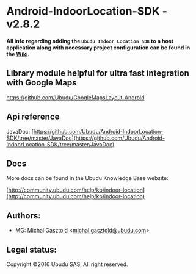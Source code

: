 # Android-IndoorLocation-SDK - v2.8.2

**All info regarding adding the `Ubudu Indoor Location SDK` to a host application along with necessary project configuration can be found in the [Wiki](https://github.com/Ubudu/Android-IndoorLocation-SDK/wiki).**

## Library module helpful for ultra fast integration with Google Maps

https://github.com/Ubudu/GoogleMapsLayout-Android

## Api reference
JavaDoc: [https://github.com/Ubudu/Android-IndoorLocation-SDK/tree/master/JavaDoc](https://github.com/Ubudu/Android-IndoorLocation-SDK/tree/master/JavaDoc)

## Docs

More docs can be found in the Ubudu Knowledge Base website:

[http://community.ubudu.com/help/kb/indoor-location](http://community.ubudu.com/help/kb/indoor-location)

## Authors:

-   MG: Michal Gasztold \<<michal.gasztold@ubudu.com>\>

## Legal status:

Copyright ©2016 Ubudu SAS, All right reserved.

